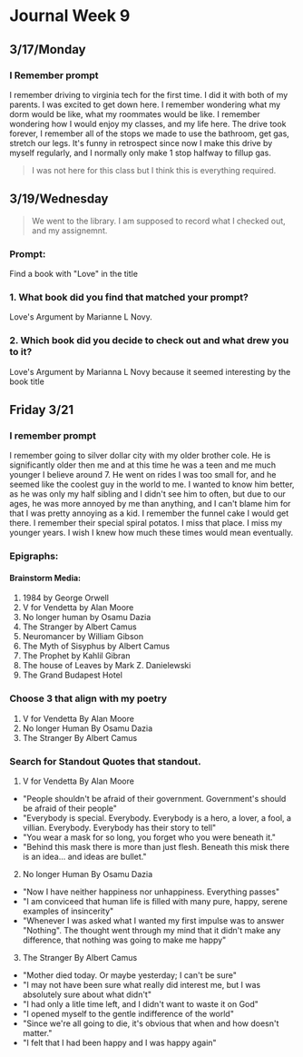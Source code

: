 # Journal Week 9

## 3/17/Monday

### I Remember prompt 

I remember driving to virginia tech for the first time. I did it with both of my parents. I was excited to get down here. I remember wondering what my dorm would be like, what my roommates would be like. I remember wondering how I would enjoy my classes, and my life here. The drive took forever, I remember all of the stops we made to use the bathroom, get gas, stretch our legs. It's funny in retrospect since now I make this drive by myself regularly, and I normally only make 1 stop halfway to fillup gas. 

> I was not here for this class but I think this is everything required. 


## 3/19/Wednesday

> We went to the library. I am supposed to record what I checked out, and my assignemnt. 

### Prompt: 

Find a book with "Love" in the title

### 1. What book did you find that matched your prompt? 

Love's Argument by Marianne L Novy. 

### 2. Which book did you decide to check out and what drew you to it?

Love's Argument by Marianna L Novy because it seemed interesting by the book title


## Friday 3/21 

### I remember prompt 

I remember going to silver dollar city with my older brother cole. He is significantly older then me and at this time he was a teen and me much younger I believe around 7. He went on rides I was too small for, and he seemed like the coolest guy in the world to me. I wanted to know him better, as he was only my half sibling and I didn't see him to often, but due to our ages, he was more annoyed by me than anything, and I can't blame him for that I was pretty annoying as a kid. 
I remember the funnel cake I would get there. I remember their special spiral potatos. I miss that place. I miss my younger years. I wish I knew how much these times would mean eventually. 

### Epigraphs: 

#### Brainstorm Media: 

1. 1984 by George Orwell
2. V for Vendetta by Alan Moore
3. No longer human by Osamu Dazia
4. The Stranger by Albert Camus
5. Neuromancer by William Gibson
6. The Myth of Sisyphus by Albert Camus
7. The Prophet by Kahlil Gibran
8. The house of Leaves by Mark Z. Danielewski
9. The Grand Budapest Hotel 
   
### Choose 3 that align with my poetry 

1. V for Vendetta By Alan Moore
2. No longer Human By Osamu Dazia
3. The Stranger By Albert Camus

### Search for Standout Quotes that standout. 

1. V for Vendetta By Alan Moore

- "People shouldn't be afraid of their government. Government's should be afraid of their people"
- "Everybody is special. Everybody. Everybody is a hero, a lover, a fool, a villian. Everybody. Everybody has their story to tell"
- "You wear a mask for so long, you forget who you were beneath it."
- "Behind this mask there is more than just flesh. Beneath this misk there is an idea... and ideas are bullet."

2. No longer Human By Osamu Dazia

- "Now I have neither happiness nor unhappiness. Everything passes"
- "I am conviceed that human life is filled with many pure, happy, serene examples of insincerity"
- "Whenever I was asked what I wanted my first impulse was to answer "Nothing". The thought went through my mind that it didn't make any difference, that nothing was going to make me happy"

3. The Stranger By Albert Camus

- "Mother died today. Or maybe yesterday; I can't be sure"
- "I may not have been sure what really did interest me, but I was absolutely sure about what didn't"
- "I had only a litle time left, and I didn't want to waste it on God"
- "I opened myself to the gentle indifference of the world"
- "Since we're all going to die, it's obvious that when and how doesn't matter."
- "I felt that I had been happy and I was happy again"

